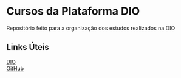 # Cursos da Plataforma DIO
Repositório feito para a organização dos estudos realizados na DIO

## Links Úteis
[DIO](https://www.dio.me/)<br>
[GitHub](https://github.com/)
